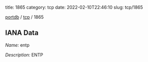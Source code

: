 title: 1865
category: tcp
date: 2022-02-10T22:46:10
slug: tcp/1865

[portdb](/) / [tcp](/category/tcp.html) / 1865


## IANA Data

_Name:_ entp

_Description:_ ENTP

